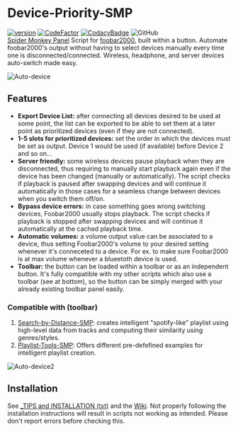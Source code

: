 # Device-Priority-SMP
[![version][version_badge]][changelog]
[![CodeFactor][codefactor_badge]](https://www.codefactor.io/repository/github/regorxxx/Device-Priority-SMP/overview/main)
[![CodacyBadge][codacy_badge]](https://www.codacy.com/gh/regorxxx/Device-Priority-SMP/dashboard?utm_source=github.com&amp;utm_medium=referral&amp;utm_content=regorxxx/Device-Priority-SMP&amp;utm_campaign=Badge_Grade)
![GitHub](https://img.shields.io/github/license/regorxxx/Device-Priority-SMP)  
[Spider Monkey Panel](https://theqwertiest.github.io/foo_spider_monkey_panel) Script for [foobar2000](https://www.foobar2000.org), built within a button. Automate foobar2000's output without having to select devices manually every time one is disconnected/connected. Wireless, headphone, and server devices auto-switch made easy.

![Auto-device](https://user-images.githubusercontent.com/83307074/125860905-3127eee3-5618-4487-a181-b8defbd6031f.gif)

## Features

* **Export Device List:** after connecting all devices desired to be used at some point, the list can be exported to be able to set them at a later point as prioritized devices (even if they are not connected).
* **1-5 slots for prioritized devices:** set the order in which the devices must be set as output. Device 1 would be used (if available) before Device 2 and so on...
* **Server friendly:** some wireless devices pause playback when they are disconnected, thus requiring to manually start playback again even if the device has been changed (manually or automatically). The script checks if playback is paused after swapping devices and will continue it automatically in those cases for a seamless change between devices when you switch them off/on.
* **Bypass device errors:** in case something goes wrong switching devices, Foobar2000 usually stops playback. The script checks if playback is stopped after swapping devices and will continue it automatically at the cached playback time.
* **Automatic volumes:** a volume output value can be associated to a device, thus setting Foobar2000's volume to your desired setting whenever it's conneceted to a device. For ex. to make sure Foobar2000 is at max volume whenever a blueetoth device is used.
* **Toolbar:** the button can be loaded within a toolbar or as an independent button. It's fully compatible with my other scripts which also use a toolbar (see at bottom), so the button can be simply merged with your already existing toolbar panel easily.

### Compatible with (toolbar)
 1. [Search-by-Distance-SMP](https://github.com/regorxxx/Search-by-Distance-SMP): creates intelligent "spotify-like" playlist using high-level data from tracks and computing their similarity using genres/styles.
 2. [Playlist-Tools-SMP](https://github.com/regorxxx/Playlist-Tools-SMP): Offers different pre-defefined examples for intelligent playlist creation.

![Auto-device2](https://user-images.githubusercontent.com/83307074/125861102-9253716b-ded6-41d5-83b5-84664edeb17f.gif)

## Installation
See [_TIPS and INSTALLATION (txt)](https://github.com/regorxxx/Device-Priority-SMP/blob/main/_TIPS%20and%20INSTALLATION.txt) and the [Wiki](https://github.com/regorxxx/Device-Priority-SMP/wiki/Installation).
Not properly following the installation instructions will result in scripts not working as intended. Please don't report errors before checking this.

[changelog]: CHANGELOG.md
[version_badge]: https://img.shields.io/github/release/regorxxx/Device-Priority-SMP.svg
[codacy_badge]: https://api.codacy.com/project/badge/Grade/e04be28637dd40d99fae7bd92f740677
[codefactor_badge]: https://www.codefactor.io/repository/github/regorxxx/Device-Priority-SMP/badge/main
